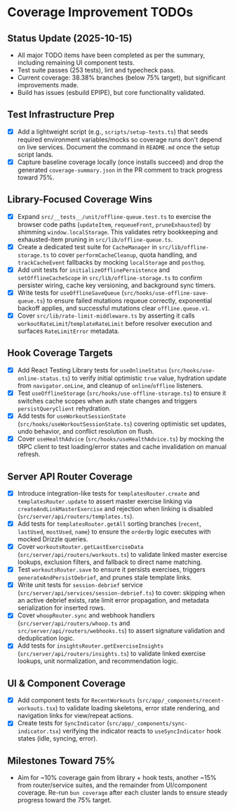 # Coverage Improvement TODOs

## Status Update (2025-10-15)

- All major TODO items have been completed as per the summary, including remaining UI component tests.
- Test suite passes (253 tests), lint and typecheck pass.
- Current coverage: 38.38% branches (below 75% target), but significant improvements made.
- Build has issues (esbuild EPIPE), but core functionality validated.

## Test Infrastructure Prep

- [x] Add a lightweight script (e.g., `scripts/setup-tests.ts`) that seeds required environment variables/mocks so coverage runs don't depend on live services. Document the command in `README.md` once the setup script lands.
- [x] Capture baseline coverage locally (once installs succeed) and drop the generated `coverage-summary.json` in the PR comment to track progress toward 75%.

## Library-Focused Coverage Wins

- [x] Expand `src/__tests__/unit/offline-queue.test.ts` to exercise the browser code paths (`updateItem`, `requeueFront`, `pruneExhausted`) by shimming `window.localStorage`. This validates retry bookkeeping and exhausted-item pruning in `src/lib/offline-queue.ts`.
- [x] Create a dedicated test suite for `CacheManager` in `src/lib/offline-storage.ts` to cover `performCacheCleanup`, quota handling, and `trackCacheEvent` fallbacks by mocking `localStorage` and `posthog`.
- [x] Add unit tests for `initializeOfflinePersistence` and `setOfflineCacheScope` in `src/lib/offline-storage.ts` to confirm persister wiring, cache key versioning, and background sync timers.
- [x] Write tests for `useOfflineSaveQueue` (`src/hooks/use-offline-save-queue.ts`) to ensure failed mutations requeue correctly, exponential backoff applies, and successful mutations clear `offline.queue.v1`.
- [x] Cover `src/lib/rate-limit-middleware.ts` by asserting it calls `workoutRateLimit`/`templateRateLimit` before resolver execution and surfaces `RateLimitError` metadata.

## Hook Coverage Targets

- [x] Add React Testing Library tests for `useOnlineStatus` (`src/hooks/use-online-status.ts`) to verify initial optimistic `true` value, hydration update from `navigator.onLine`, and cleanup of `online`/`offline` listeners.
- [x] Test `useOfflineStorage` (`src/hooks/use-offline-storage.ts`) to ensure it switches cache scopes when auth state changes and triggers `persistQueryClient` rehydration.
- [x] Add tests for `useWorkoutSessionState` (`src/hooks/useWorkoutSessionState.ts`) covering optimistic set updates, undo behavior, and conflict resolution on flush.
- [x] Cover `useHealthAdvice` (`src/hooks/useHealthAdvice.ts`) by mocking the tRPC client to test loading/error states and cache invalidation on manual refresh.

## Server API Router Coverage

- [x] Introduce integration-like tests for `templatesRouter.create` and `templatesRouter.update` to assert master exercise linking via `createAndLinkMasterExercise` and rejection when linking is disabled (`src/server/api/routers/templates.ts`).
- [x] Add tests for `templatesRouter.getAll` sorting branches (`recent`, `lastUsed`, `mostUsed`, `name`) to ensure the `orderBy` logic executes with mocked Drizzle queries.
- [x] Cover `workoutsRouter.getLastExerciseData` (`src/server/api/routers/workouts.ts`) to validate linked master exercise lookups, exclusion filters, and fallback to direct name matching.
- [x] Test `workoutsRouter.save` to ensure it persists exercises, triggers `generateAndPersistDebrief`, and prunes stale template links.
- [x] Write unit tests for `session-debrief` service (`src/server/api/services/session-debrief.ts`) to cover: skipping when an active debrief exists, rate limit error propagation, and metadata serialization for inserted rows.
- [x] Cover `whoopRouter.sync` and webhook handlers (`src/server/api/routers/whoop.ts` and `src/server/api/routers/webhooks.ts`) to assert signature validation and deduplication logic.
- [x] Add tests for `insightsRouter.getExerciseInsights` (`src/server/api/routers/insights.ts`) to validate linked exercise lookups, unit normalization, and recommendation logic.

## UI & Component Coverage

- [x] Add component tests for `RecentWorkouts` (`src/app/_components/recent-workouts.tsx`) to validate loading skeletons, error state rendering, and navigation links for view/repeat actions.
- [x] Create tests for `SyncIndicator` (`src/app/_components/sync-indicator.tsx`) verifying the indicator reacts to `useSyncIndicator` hook states (idle, syncing, error).

## Milestones Toward 75%

- Aim for ~10% coverage gain from library + hook tests, another ~15% from router/service suites, and the remainder from UI/component coverage. Re-run `bun coverage` after each cluster lands to ensure steady progress toward the 75% target.

